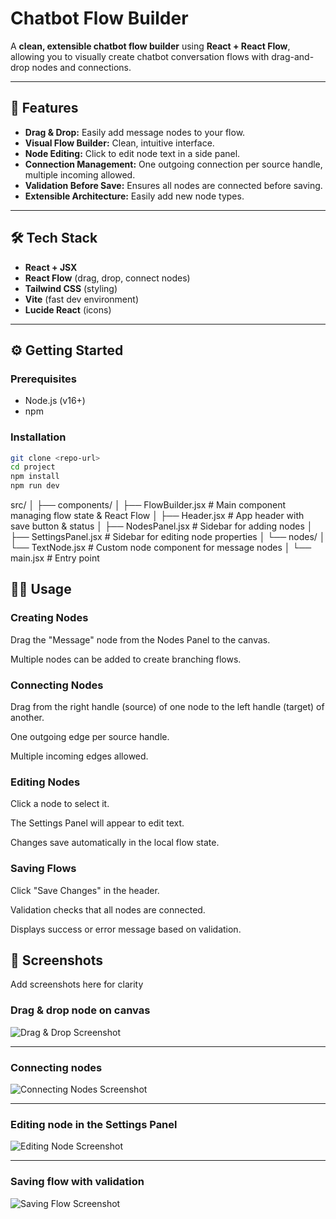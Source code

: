 # Chatbot Flow Builder

A **clean, extensible chatbot flow builder** using **React + React Flow**, allowing you to visually create chatbot conversation flows with drag-and-drop nodes and connections.

---

## 🚀 Features

- **Drag & Drop:** Easily add message nodes to your flow.
- **Visual Flow Builder:** Clean, intuitive interface.
- **Node Editing:** Click to edit node text in a side panel.
- **Connection Management:** One outgoing connection per source handle, multiple incoming allowed.
- **Validation Before Save:** Ensures all nodes are connected before saving.
- **Extensible Architecture:** Easily add new node types.

---

## 🛠️ Tech Stack

- **React + JSX**
- **React Flow** (drag, drop, connect nodes)
- **Tailwind CSS** (styling)
- **Vite** (fast dev environment)
- **Lucide React** (icons)

---

## ⚙️ Getting Started

### Prerequisites

- Node.js (v16+)
- npm

### Installation

```bash
git clone <repo-url>
cd project
npm install
npm run dev
```

src/
│
├── components/
│ ├── FlowBuilder.jsx # Main component managing flow state & React Flow
│ ├── Header.jsx # App header with save button & status
│ ├── NodesPanel.jsx # Sidebar for adding nodes
│ ├── SettingsPanel.jsx # Sidebar for editing node properties
│ └── nodes/
│ └── TextNode.jsx # Custom node component for message nodes
│
└── main.jsx # Entry point

## 🧑‍💻 Usage

### Creating Nodes

Drag the "Message" node from the Nodes Panel to the canvas.

Multiple nodes can be added to create branching flows.

### Connecting Nodes

Drag from the right handle (source) of one node to the left handle (target) of another.

One outgoing edge per source handle.

Multiple incoming edges allowed.

### Editing Nodes

Click a node to select it.

The Settings Panel will appear to edit text.

Changes save automatically in the local flow state.

### Saving Flows

Click "Save Changes" in the header.

Validation checks that all nodes are connected.

Displays success or error message based on validation.

## 📸 Screenshots

Add screenshots here for clarity

### Drag & drop node on canvas

![Drag & Drop Screenshot](./screenshots/drag-drop.png)

---

### Connecting nodes

![Connecting Nodes Screenshot](./screenshots/connect-nodes.png)

---

### Editing node in the Settings Panel

![Editing Node Screenshot](./screenshots/edit-node.png)

---

### Saving flow with validation

![Saving Flow Screenshot](./screenshots/save-flow.png)
